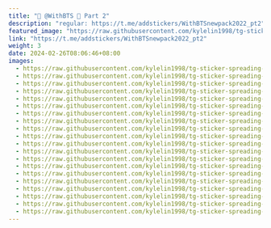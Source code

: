 ```yaml
---
title: "💜 @WithBTS 💜 Part 2"
description: "regular: https://t.me/addstickers/WithBTSnewpack2022_pt2"
featured_image: "https://raw.githubusercontent.com/kylelin1998/tg-sticker-spreading-worldwide-images/main/img/4faa2ea3-c1d4-43c6-a91d-952b5bf7b741.jpg"
link: "https://t.me/addstickers/WithBTSnewpack2022_pt2"
weight: 3
date: 2024-02-26T08:06:46+08:00
images:
  - https://raw.githubusercontent.com/kylelin1998/tg-sticker-spreading-worldwide-images/main/img/4faa2ea3-c1d4-43c6-a91d-952b5bf7b741.jpg
  - https://raw.githubusercontent.com/kylelin1998/tg-sticker-spreading-worldwide-images/main/img/65f7dbaa-dae4-4720-9789-ea0d02172f1f.jpg
  - https://raw.githubusercontent.com/kylelin1998/tg-sticker-spreading-worldwide-images/main/img/aea9037c-ecd7-4528-b0c6-5ecdd7c78efe.jpg
  - https://raw.githubusercontent.com/kylelin1998/tg-sticker-spreading-worldwide-images/main/img/1e4a5ba2-524f-40f6-8506-4e507d6df4f2.jpg
  - https://raw.githubusercontent.com/kylelin1998/tg-sticker-spreading-worldwide-images/main/img/538c554c-d41e-4112-8036-e63644f67935.jpg
  - https://raw.githubusercontent.com/kylelin1998/tg-sticker-spreading-worldwide-images/main/img/344371de-9b52-4a0f-94b3-ea6a42e2afd7.jpg
  - https://raw.githubusercontent.com/kylelin1998/tg-sticker-spreading-worldwide-images/main/img/de216349-acfa-4bbd-9652-2f24e770065c.jpg
  - https://raw.githubusercontent.com/kylelin1998/tg-sticker-spreading-worldwide-images/main/img/01119789-7530-4655-9cf3-9f536ffbf23a.jpg
  - https://raw.githubusercontent.com/kylelin1998/tg-sticker-spreading-worldwide-images/main/img/289e59b1-5467-47f1-b52d-2ff2b1930068.jpg
  - https://raw.githubusercontent.com/kylelin1998/tg-sticker-spreading-worldwide-images/main/img/9d89c703-0271-4250-bfe3-607ccf7fbff2.jpg
  - https://raw.githubusercontent.com/kylelin1998/tg-sticker-spreading-worldwide-images/main/img/1ed5087f-37ce-4b2a-b326-c26a51919a7d.jpg
  - https://raw.githubusercontent.com/kylelin1998/tg-sticker-spreading-worldwide-images/main/img/a0606667-76f7-4d65-8cc8-41649e59c5fa.jpg
  - https://raw.githubusercontent.com/kylelin1998/tg-sticker-spreading-worldwide-images/main/img/628e8fc5-d3e9-467d-92c6-2a286e8dd295.jpg
  - https://raw.githubusercontent.com/kylelin1998/tg-sticker-spreading-worldwide-images/main/img/504f8534-5303-42c7-b3bd-2e77d0dd06bf.jpg
  - https://raw.githubusercontent.com/kylelin1998/tg-sticker-spreading-worldwide-images/main/img/ccbf0665-b0cf-4855-ae59-affb13e8e803.jpg
  - https://raw.githubusercontent.com/kylelin1998/tg-sticker-spreading-worldwide-images/main/img/09df7e25-3bb5-4326-84ec-10fa9e60f75e.jpg
  - https://raw.githubusercontent.com/kylelin1998/tg-sticker-spreading-worldwide-images/main/img/8e955675-9408-4a34-80d9-9673a2858c4c.jpg
  - https://raw.githubusercontent.com/kylelin1998/tg-sticker-spreading-worldwide-images/main/img/f46e53b0-8c3c-4c1f-82e6-30629f6ff8d0.jpg
  - https://raw.githubusercontent.com/kylelin1998/tg-sticker-spreading-worldwide-images/main/img/c73320c2-e1b0-411d-a1e8-04f58d22f643.jpg
  - https://raw.githubusercontent.com/kylelin1998/tg-sticker-spreading-worldwide-images/main/img/7040c92e-fe9c-4ed7-9cc3-a6b55bdfc528.jpg
---
```

